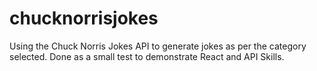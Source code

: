 # chucknorrisjokes
Using the Chuck Norris Jokes API to generate jokes as per the category selected. Done as a small test to demonstrate React and API Skills.
